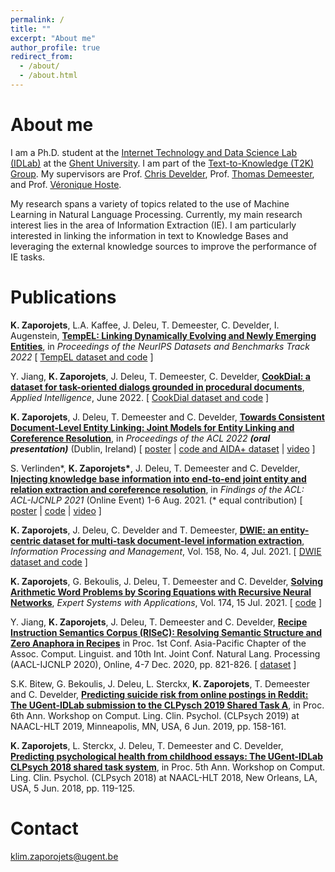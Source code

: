 ```yaml
---
permalink: /
title: ""
excerpt: "About me"
author_profile: true
redirect_from: 
  - /about/
  - /about.html
---
```


About me
======
I am a Ph.D. student at the [Internet Technology and Data Science Lab (IDLab)](https://www.ugent.be/ea/idlab/en) at the [Ghent University](https://www.ugent.be/en). I am part of the [Text-to-Knowledge (T2K) Group](https://ugentt2k.github.io/). My supervisors are Prof. [Chris Develder](http://users.atlantis.ugent.be/cdvelder/index.html), Prof. [Thomas Demeester](https://tdmeeste.github.io/), and Prof. [Véronique Hoste](https://www.lt3.ugent.be/people/veronique-hoste/). 

My research spans a variety of topics related to the use of Machine Learning in Natural Language Processing. Currently, my main research interest lies in the area of Information Extraction (IE). I am particularly interested in linking the information in text to Knowledge Bases and leveraging the external knowledge sources to improve the performance of IE tasks.
<!-- combining different sources of information (e.g., Knowledge Graphs, news articles, etc.) to improve the performance of IE tasks. 
My research spans a variety of topics related to the use of Machine Learning in Natural Language Processing. Currently, my main research interest lies in the area of Information Extraction (IE). I am particularly interested in combining different sources of information (e.g., Knowledge Graphs, news articles, etc.) to improve the performance of IE tasks.
-->

Publications
======
<!--<b>K. Zaporojets</b>, J. Deleu, T. Demeester and C. Develder, <b>[Towards Consistent Document-level Entity Linking: Joint Models for Entity Linking and Coreference Resolution](https://arxiv.org/pdf/2108.13530.pdf)</b>, in <i>arXiv preprint arXiv:2108.13530, Aug. 2021</i> [ [code and dataset](https://github.com/klimzaporojets/consistent-EL) coming soon! ]-->

<b>K. Zaporojets</b>, L.A. Kaffee, J. Deleu, T. Demeester, C. Develder, I. Augenstein, <b>[TempEL: Linking Dynamically Evolving and Newly Emerging Entities](https://openreview.net/pdf?id=vrnqr3PG4yB)</b>, in <i>Proceedings of the NeurIPS Datasets and Benchmarks Track 2022</i> [ [TempEL dataset and code](https://github.com/klimzaporojets/TempEL) ]

Y. Jiang, <b>K. Zaporojets</b>, J. Deleu, T. Demeester, C. Develder, <b>[CookDial: a dataset for task-oriented dialogs grounded in procedural documents](https://link.springer.com/article/10.1007/s10489-022-03692-0)</b>, <i>Applied Intelligence</i>, June 2022. [ [CookDial dataset and code](https://github.com/YiweiJiang2015/CookDial) ]

<b>K. Zaporojets</b>, J. Deleu, T. Demeester and C. Develder, <b>[Towards Consistent Document-Level Entity Linking: Joint Models for Entity Linking and Coreference Resolution](files/2022-ACL-consistent-el.pdf)</b>, in <i>Proceedings of the ACL 2022 <b>(oral presentation)</b></i> (Dublin, Ireland) [ [poster](files/2022-ACL-consistent-el-poster.pdf) \| [code and AIDA+ dataset](https://github.com/klimzaporojets/consistent-EL) \| [video](https://youtu.be/1evf6XZsSGo) ]

S. Verlinden\*, <b>K. Zaporojets\*</b>, J. Deleu, T. Demeester and C. Develder, <b>[Injecting knowledge base information into end-to-end joint entity and relation extraction and coreference resolution](files/2021-ACL-injecting-knowledge.pdf)</b>, in <i>Findings of the ACL: ACL-IJCNLP 2021</i> (Online Event) 1-6 Aug. 2021. (\* equal contribution) [ [poster](files/2021-ACL-injecting-knowledge-poster.pdf) \| [code](https://github.com/klimzaporojets/e2e-kb-ie)  \| [video](https://www.youtube.com/watch?v=BuNZUVWBQFE) ]

<b>K. Zaporojets</b>, J. Deleu, C. Develder and T. Demeester, <b>[DWIE: an entity-centric dataset for multi-task document-level information extraction](files/2021-IPM-DWIE.pdf)</b>, <i>Information Processing and Management</i>, Vol. 158, No. 4, Jul. 2021. [ [DWIE dataset and code](https://github.com/klimzaporojets/dwie) ]

<b>K. Zaporojets</b>, G. Bekoulis, J. Deleu, T. Demeester and C. Develder, <b>[Solving Arithmetic Word Problems by Scoring Equations with Recursive Neural Networks](files/2021-ESWA-MWP.pdf)</b>, <i>Expert Systems with Applications</i>, Vol. 174, 15 Jul. 2021. [ [code](https://github.com/klimzaporojets/arithmetic-word-problems) ]

Y. Jiang, <b>K. Zaporojets</b>, J. Deleu, T. Demeester and C. Develder, <b>[Recipe Instruction Semantics Corpus (RISeC): Resolving Semantic Structure and Zero Anaphora in Recipes](files/2020-AACL-recipe.pdf)</b> in Proc. 1st Conf. Asia-Pacific Chapter of the Assoc. Comput. Linguist. and 10th Int. Joint Conf. Natural Lang. Processing (AACL-IJCNLP 2020), Online, 4-7 Dec. 2020, pp. 821-826. [ [dataset](https://github.com/YiweiJiang2015/RISeC) ]

S.K. Bitew, G. Bekoulis, J. Deleu, L. Sterckx, <b>K. Zaporojets</b>, T. Demeester and C. Develder, <b>[Predicting suicide risk from online postings in Reddit: The UGent-IDLab submission to the CLPysch 2019 Shared Task A](files/2019-CLPsych-suicide-risk.pdf)</b>, in Proc. 6th Ann. Workshop on Comput. Ling. Clin. Psychol. (CLPsych 2019) at NAACL-HLT 2019, Minneapolis, MN, USA, 6 Jun. 2019, pp. 158-161.

<b>K. Zaporojets</b>, L. Sterckx, J. Deleu, T. Demeester and C. Develder, <b>[Predicting psychological health from childhood essays: The UGent-IDLab CLPsych 2018 shared task system](files/2018-CLPsych-psychological-health.pdf)</b>, in Proc. 5th Ann. Workshop on Comput. Ling. Clin. Psychol. (CLPsych 2018) at NAACL-HLT 2018, New Orleans, LA, USA, 5 Jun. 2018, pp. 119-125.

Contact
======
<klim.zaporojets@ugent.be>